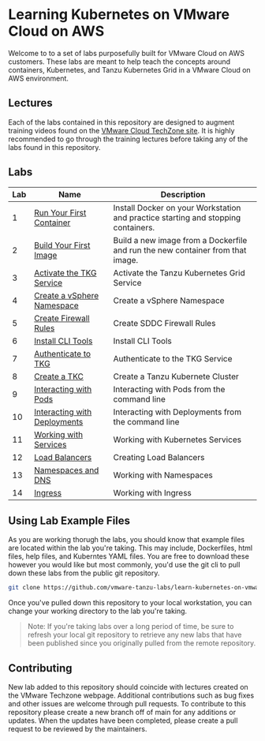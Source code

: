 # Learning Kubernetes on VMware Cloud on AWS

Welcome to to a set of labs purposefully built for VMware Cloud on AWS customers. These labs are meant to help teach the concepts around containers, Kubernetes, and Tanzu Kubernetes Grid in a VMware Cloud on AWS environment.

## Lectures

Each of the labs contained in this repository are designed to augment training videos found on the [VMware Cloud TechZone site](https://vmc.techzone.vmware.com/kubernetes-vmware-cloud-course). It is highly recommended to go through the training lectures before taking any of the labs found in this repository.

## Labs

| Lab | Name | Description |
|-----|-----|-----|
| 1 |[Run Your First Container](Chapter1/Run%20Your%20First%20Container/Instructions.md)| Install Docker on your Workstation and practice starting and stopping containers. |
| 2 |[Build Your First Image](/Chapter1/Build%20Your%20First%20Image/Instructions.md)| Build a new image from a Dockerfile and run the new container from that image. |
| 3 |[Activate the TKG Service](/Chapter3/Activate%20the%20TKG%20Service/Instructions.md)| Activate the Tanzu Kubernetes Grid Service |
| 4 |[Create a vSphere Namespace](/Chapter3/Create%20a%20vSphere%20Namespace/Instructions.md)| Create a vSphere Namespace |
| 5 |[Create Firewall Rules](/Chapter3/Create%20Firewall%20Rules/Instructions.md)| Create SDDC Firewall Rules |
| 6 |[Install CLI Tools](/Chapter3/Install%20CLI%20Tools/Instructions.md)| Install CLI Tools |
| 7 |[Authenticate to TKG](/Chapter3/Authenticate%20to%20TKG/Instructions.md)| Authenticate to the TKG Service |
| 8 |[Create a TKC](/Chapter3/Create%20a%20TKC/Instructions.md)| Create a Tanzu Kubernete Cluster |
| 9 |[Interacting with Pods](/Chapter4/Interacting%20with%20Pods/Instructions.md)| Interacting with Pods from the command line |
| 10 |[Interacting with Deployments](/Chapter4/Interacting%20with%20Deployments/Instructions.md)| Interacting with Deployments from the command line |
| 11 |[Working with Services](/Chapter5/Working%20with%20Services/Instructions.md)| Working with Kubernetes Services |
| 12 |[Load Balancers](/Chapter5/Load%20Balancers/Instructions.md)| Creating Load Balancers |
| 13 |[Namespaces and DNS](/Chapter5/namespaces/Instructions.md)| Working with Namespaces |
| 14 |[Ingress](/Chapter5/Ingress/Instructions.md)| Working with Ingress |

## Using Lab Example Files

As you are working thorugh the labs, you should know that example files are located within the lab you're taking. This may include, Dockerfiles, html files, help files, and Kuberntes YAML files. You are free to download these however you would like but most commonly, you'd use the git cli to pull down these labs from the public git repository.

```bash
git clone https://github.com/vmware-tanzu-labs/learn-kubernetes-on-vmware-cloud.git
```

Once you've pulled down this repository to your local workstation, you can change your working directory to the lab you're taking.

> Note: If you're taking labs over a long period of time, be sure to refresh your local git repository to retrieve any new labs that have been published since you originally pulled from the remote repository.

## Contributing

New lab added to this repository should coincide with lectures created on the VMware Techzone webpage. Additional contributions such as bug fixes and other issues are welcome through pull requests.
To contribute to this repository please create a new branch off of main for any additions or updates. When the updates have been completed, please create a pull request to be reviewed by the maintainers.
